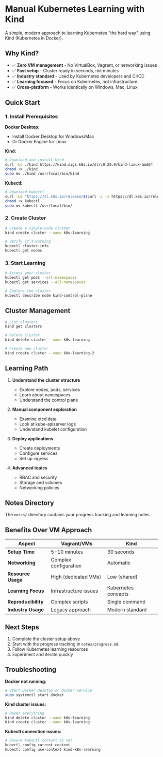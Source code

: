# Manual Kubernetes Learning with Kind

A simple, modern approach to learning Kubernetes "the hard way" using Kind (Kubernetes in Docker).

## Why Kind?

- ✅ **Zero VM management** - No VirtualBox, Vagrant, or networking issues
- ✅ **Fast setup** - Cluster ready in seconds, not minutes
- ✅ **Industry standard** - Used by Kubernetes developers and CI/CD
- ✅ **Learning focused** - Focus on Kubernetes, not infrastructure
- ✅ **Cross-platform** - Works identically on Windows, Mac, Linux

## Quick Start

### 1. Install Prerequisites

**Docker Desktop:**
- Install Docker Desktop for Windows/Mac
- Or Docker Engine for Linux

**Kind:**
```bash
# Download and install Kind
curl -Lo ./kind https://kind.sigs.k8s.io/dl/v0.20.0/kind-linux-amd64
chmod +x ./kind
sudo mv ./kind /usr/local/bin/kind
```

**Kubectl:**
```bash
# Download kubectl
curl -LO "https://dl.k8s.io/release/$(curl -L -s https://dl.k8s.io/release/stable.txt)/bin/linux/amd64/kubectl"
chmod +x kubectl
sudo mv kubectl /usr/local/bin/
```

### 2. Create Cluster

```bash
# Create a single-node cluster
kind create cluster --name k8s-learning

# Verify it's working
kubectl cluster-info
kubectl get nodes
```

### 3. Start Learning

```bash
# Access your cluster
kubectl get pods --all-namespaces
kubectl get services --all-namespaces

# Explore the cluster
kubectl describe node kind-control-plane
```

## Cluster Management

```bash
# List clusters
kind get clusters

# Delete cluster
kind delete cluster --name k8s-learning

# Create new cluster
kind create cluster --name k8s-learning-2
```

## Learning Path

1. **Understand the cluster structure**
   - Explore nodes, pods, services
   - Learn about namespaces
   - Understand the control plane

2. **Manual component exploration**
   - Examine etcd data
   - Look at kube-apiserver logs
   - Understand kubelet configuration

3. **Deploy applications**
   - Create deployments
   - Configure services
   - Set up ingress

4. **Advanced topics**
   - RBAC and security
   - Storage and volumes
   - Networking policies

## Notes Directory

The `notes/` directory contains your progress tracking and learning notes.

## Benefits Over VM Approach

| Aspect | Vagrant/VMs | Kind |
|--------|-------------|------|
| **Setup Time** | 5-10 minutes | 30 seconds |
| **Networking** | Complex configuration | Automatic |
| **Resource Usage** | High (dedicated VMs) | Low (shared) |
| **Learning Focus** | Infrastructure issues | Kubernetes concepts |
| **Reproducibility** | Complex scripts | Single command |
| **Industry Usage** | Legacy approach | Modern standard |

## Next Steps

1. Complete the cluster setup above
2. Start with the progress tracking in `notes/progress.md`
3. Follow Kubernetes learning resources
4. Experiment and iterate quickly

## Troubleshooting

**Docker not running:**
```bash
# Start Docker Desktop or Docker service
sudo systemctl start docker
```

**Kind cluster issues:**
```bash
# Reset everything
kind delete cluster --name k8s-learning
kind create cluster --name k8s-learning
```

**Kubectl connection issues:**
```bash
# Ensure kubectl context is set
kubectl config current-context
kubectl config use-context kind-k8s-learning
``` 
